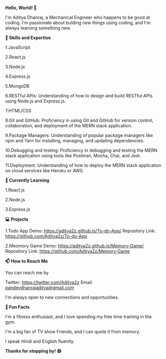 **Hello, World! 👋**

I'm Aditya Dhanraj, a Mechanical Engineer who happens to be good at coding. I'm passionate about bulding new things using coding, and I'm always learning something new.

**🚀 Skills and Expertise**

1.JavaScript

2.React.js

3.Node.js

4.Express.js

5.MongoDB

6.RESTful APIs: Understanding of how to design and build RESTful APIs using Node.js and Express.js.

7.HTML/CSS

8.Git and GitHub: Proficiency in using Git and GitHub for version control, collaboration, and deployment of the MERN stack application.

9.Package Managers: Understanding of popular package managers like npm and Yarn for installing, managing, and updating dependencies.

10.Debugging and testing: Proficiency in debugging and testing the MERN stack application using tools like Postman, Mocha, Chai, and Jest.

11.Deployment: Understanding of how to deploy the MERN stack application on cloud services like Heroku or AWS.

**🌱 Currently Learning**

1.React.js

2.Node.js

3.Express.js

**💻 Projects**

1.Todo App Demo: https://aditya2z.github.io/To-do-App/
Repository Link: https://github.com/Aditya2z/To-do-App

2.Meomory Game Demo:  https://aditya2z.github.io/Memory-Game/
Repository Link: https://github.com/Aditya2z/Memory-Game

**📫 How to Reach Me**

You can reach me by 

Twitter: https://twitter.com/Aditya2z
Email: pandeydhanrajaditya@gmail.com

I'm always open to new connections and opportunities.

**🎉 Fun Facts**

I'm a fitness enthusiast, and I love spending my free time training in the gym.

I'm a big fan of TV show Friends, and I can quote it from memory. 

I speak Hindi and English fluently.

**Thanks for stopping by! 😄**
